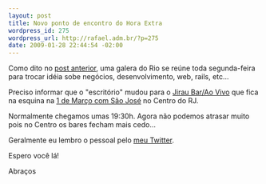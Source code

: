 ```yaml
--- 
layout: post
title: Novo ponto de encontro do Hora Extra
wordpress_id: 275
wordpress_url: http://rafael.adm.br/?p=275
date: 2009-01-28 22:44:54 -02:00
---
```

Como dito no <a href="http://rafael.adm.br/p/hora-extra-no-leblon/">post anterior</a>, uma galera do Rio se reúne toda segunda-feira para trocar idéia sobe negócios, desenvolvimento, web, rails, etc...

Preciso informar que o "escritório" mudou para o <a href="http://www.jiraubar.com.br/">Jirau Bar/Ao Vivo</a> que fica na esquina na <a href="http://www.jiraubar.com.br/comochegar.html">1 de Março com São José</a> no Centro do RJ.

Normalmente chegamos umas 19:30h. Agora não podemos atrasar muito pois no Centro os bares fecham mais cedo...

Geralmente eu lembro o pessoal pelo <a href="http://twitter.com/rafaelp">meu Twitter</a>.

Espero você lá!

Abraços
